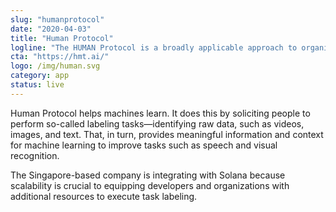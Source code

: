 ```yaml
---
slug: "humanprotocol"
date: "2020-04-03"
title: "Human Protocol"
logline: "The HUMAN Protocol is a broadly applicable approach to organizing, evaluating, and compensating human labor."
cta: "https://hmt.ai/"
logo: /img/human.svg
category: app
status: live
---
```


Human Protocol helps machines learn. It does this by soliciting people to perform so-called labeling tasks—identifying raw data, such as videos, images, and text. That, in turn, provides meaningful information and context for machine learning to improve tasks such as speech and visual recognition.

The Singapore-based company is integrating with Solana because scalability is crucial to equipping developers and organizations with additional resources to execute task labeling.
